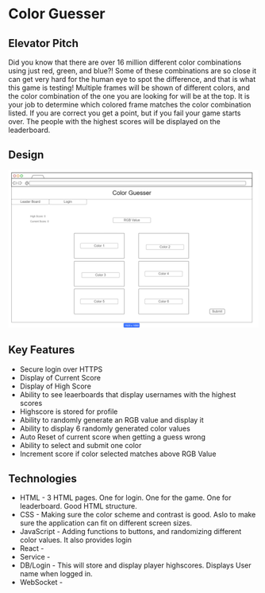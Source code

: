 # Color Guesser
## Elevator Pitch
Did you know that there are over 16 million different color combinations using just red, green, and blue?! Some of these combinations are so close it can get very hard for the human eye to spot the difference, and that is what this game is testing! Multiple frames will be shown of different colors, and the color combination of the one you are looking for will be at the top. It is your job to determine which colored frame matches the color combination listed. If you are correct you get a point, but if you fail your game starts over. The people with the highest scores will be displayed on the leaderboard.

## Design
![My Image](CS_260_Startup_Blueprint.png)

## Key Features
* Secure login over HTTPS
* Display of Current Score
* Display of High Score
* Ability to see leaerboards that display usernames with the highest scores
* Highscore is stored for profile
* Ability to randomly generate an RGB value and display it
* Ability to display 6 randomly generated color values
* Auto Reset of current score when getting a guess wrong
* Ability to select and submit one color
* Increment score if color selected matches above RGB Value

## Technologies
* HTML - 3 HTML pages. One for login. One for the game. One for leaderboard. Good HTML structure.
* CSS - Making sure the color scheme and contrast is good. Aslo to make sure the application can fit on different screen sizes.
* JavaScript - Adding functions to buttons, and randomizing different color values. It also provides login
* React -
* Service -
* DB/Login - This will store and display player highscores. Displays User name when logged in.
* WebSocket - 

